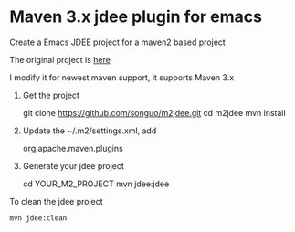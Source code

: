 Maven 3.x jdee plugin for emacs
======


Create a Emacs JDEE project for a maven2 based project

The original project is [here](https://code.google.com/p/m2jdee/)

I modify it for newest maven support, it supports Maven 3.x

1. Get the project

    git clone https://github.com/songuo/m2jdee.git
    cd m2jdee
    mvn install
    
2. Update the ~/.m2/settings.xml, add

    <pluginGroups>
      <pluginGroup>org.apache.maven.plugins</pluginGroup>
    </pluginGroups> 
    
3. Generate your jdee project

    cd YOUR_M2_PROJECT
    mvn jdee:jdee 

  To clean the jdee project

    mvn jdee:clean
